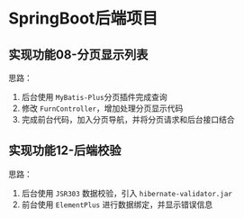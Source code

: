# SpringBoot后端项目

## 实现功能08-分页显示列表

思路：
1. 后台使用 `MyBatis-Plus`分页插件完成查询
2. 修改 `FurnController`，增加处理分页显示代码
3. 完成前台代码，加入分页导航，并将分页请求和后台接口结合

## 实现功能12-后端校验

思路：
1. 后台使用 `JSR303` 数据校验，引入 `hibernate-validator.jar`
2. 前台使用 `ElementPlus` 进行数据绑定，并显示错误信息
